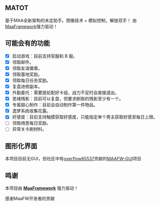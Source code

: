 <!-- markdownlint-disable MD033 MD041 -->

## MATOT

基于MAA全新架构的未定助手。图像技术 + 模拟控制，解放双手！
由[MaaFramework](https://github.com/MaaXYZ/MaaFramework)强力驱动！


## 可能会有的功能

- [x] 启动游戏：目前支持官服和 B 服。
- [x] 领取邮件。
- [x] 领取友谊徽章。
- [x] 领取基地奖励。
- [x] 领取每日任务奖励。
- [x] 复盘进修副本。
- [x] 外勤委托：需要提前配好卡组，战力不足时会直接退出。
- [x] 思绪残影：目前可以复盘，但要求刷取的残影至少有一个。
- [x] 专属甜心制作：目前会自动制作第一件物品。
- [x] 逸梦系统收集花露。
- [x] 好感度：目前支持触摸获取好感度，只能指定单个男主获取好感至每日上限。
- [ ] 领取绮思每日奖励。
- [ ] 异常关卡刷材料。

## 图形化界面

本项目目前无GUI，但社区中有[overflow65537](https://github.com/overflow65537)贡献的[MAAFW-GUI](https://github.com/overflow65537/Tkinter_MAA-GUI)项目


## 鸣谢

本项目由 **[MaaFramework](https://github.com/MaaXYZ/MaaFramework)** 强力驱动！

感谢MaaFW开发者的贡献

